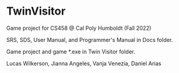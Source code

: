 # TwinVisitor
Game project for CS458 @ Cal Poly Humboldt (Fall 2022)

SRS, SDS, User Manual, and Programmer's Manual in Docs folder.

Game project and game *.exe in Twin Visitor folder.

Lucas Wilkerson, Jianna Angeles, Vanja Venezia, Daniel Arias
